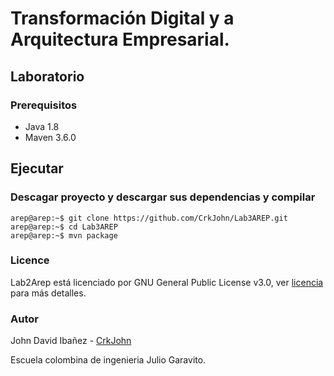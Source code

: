 # Transformación Digital y a Arquitectura Empresarial.
## Laboratorio 

### Prerequisitos

* Java 1.8
* Maven 3.6.0 

## Ejecutar
### Descagar proyecto y descargar sus dependencias y compilar
```console
arep@arep:~$ git clone https://github.com/CrkJohn/Lab3AREP.git
arep@arep:~$ cd Lab3AREP 
arep@arep:~$ mvn package
```

### Licence 

Lab2Arep está licenciado  por GNU General Public License v3.0, ver [licencia](https://github.com/CrkJohn/Lab3AREP/blob/master/LICENCE) para más detalles.

### Autor

John David Ibañez - [CrkJohn](https://github.com/CrkJohn)

Escuela colombina de ingenieria Julio Garavito. 
